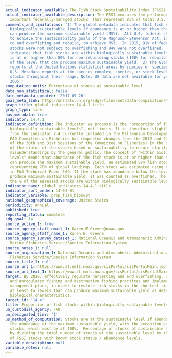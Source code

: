 ```yaml
---
actual_indicator_available: The Fish Stock Sustainability Index (FSSI)
actual_indicator_available_description: The FSSI measures the performance of the most
  important federally-managed stocks  that represent 85% of total U.S. catch.
comments_and_limitations: '1) The global metadata indicates that fish stocks are within
  biologically sustainable levels if abundance is at or higher than the level that
  can produce the maximum sustainable yield (MSY).  All U.S. federal stocks are managed
  to achieve the sustainability goals of the Magnuson-Stevenson Act, including requirements
  to end overfishing and rebuild, to achieve MSY.  In 2015, 91% of federally managed
  stocks were not subject to overfishing and 84% were not overfished.  U.S. Metadata
  indicates that fish stocks are within biologically sustainable levels if abundance
  is at or higher than 80% for non-rebuilding stocks (100% for rebuilding stocks)
  of the level that can produce maximum sustainable yield.  2) The Global Metadata
  reports at the United Nations statistical areas by species or species groups, while
  U.S. Metadata reports at the species complex, species, or stock level for U.S. managed
  stocks throughout their range. Note: US data are not available for years prior to
  2005.'
computation_units: Percentage of stocks at sustainable level
data_non_statistical: false
date_metadata_updated: '2017-09-26'
goal_meta_link: http://unstats.un.org/sdgs/files/metadata-compilation/Metadata-Goal-14.pdf
graph_title: global_indicators.14-4-1-title
graph_type: line
has_metadata: true
indicator: 14.4.1
indicator_definition: The indicator we propose is the "proportion of fish stocks within
  biologically sustainable levels", not limits. It is therefore slightly different
  from the indicator 7.4 currently included in the Millennium Development Goals. The
  FAO Committee on Fisheries has requested changes (see the 2012 and 2014 Reports
  of the 30th and 31st Sessions of the Committee on Fisheries) in the description
  of the status of the stocks based on sustainability to ensure clarify and reduce
  misunderstandings by the general public. The concept of "within biologically sustainable
  levels" means that abundance of the fish stock is at or higher than the level that
  can produce the maximum sustainable yield. We estimated 584 fish stocks around world,
  representing 70% of global landings. Each stock was estimated using the method described
  in FAO Technical Paper 569. If the stock has abundance below the level that can
  produce maximum sustainable yield, it was counted as overfished. The indicator measures
  the % of the assessed stocks are within biologically sustainable levels.
indicator_name: global_indicators.14-4-1-title
indicator_sort_order: 14-04-01
indicator_variable: prop_fish_biosust
national_geographical_coverage: United States
periodicity: Annual
published: true
reporting_status: complete
sdg_goal: 14
source_active_1: true
source_agency_staff_email_1: Karen.E.Greene@noaa.gov
source_agency_staff_name_1: Karen E. Greene
source_agency_survey_dataset_1: National Oceanic and Atmospheric Administration/National
  Marine Fisheries Service/Species Information System
source_notes_1: null
source_organisation_1: National Oceanic and Atmospheric Administration/National Marine
  Fisheries Service/Species Information System
source_title_1: null
source_url_1: https://www.st.nmfs.noaa.gov/sisPortal/sisPortalMain.jsp
source_url_text_1: https://www.st.nmfs.noaa.gov/sisPortal/sisPortalMain.jsp
target: By 2020, effectively regulate harvesting and end overfishing, illegal, unreported
  and unregulated fishing and destructive fishing practices and implement science-based
  management plans, in order to restore fish stocks in the shortest time feasible,
  at least to levels that can produce maximum sustainable yield as determined by their
  biological characteristics.
target_id: '14.4'
title: Proportion of fish stocks within biologically sustainable levels
un_custodial_agency: FAO
un_designated_tier: '1'
us_method_of_computation: Stocks are at the sustainable level if abundance ≥ 80% of
  the abundance at the maximum sustainable yield, with the exception of rebuilding
  stocks, which must be at 100%.  Percentage of stocks at sustainable level is calculated
  by dividing the total number of stocks at the sustainable level by the total number
  of FSSI stocks with known stock status / abundance levels.
variable_description: null
variable_notes: null
---
```

